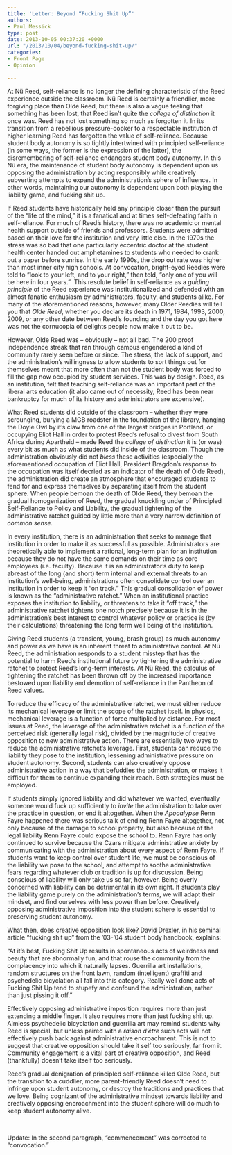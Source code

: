 ```yaml
---
title: 'Letter: Beyond “Fucking Shit Up”'
authors:
- Paul Messick
type: post
date: 2013-10-05 00:37:20 +0000
url: "/2013/10/04/beyond-fucking-shit-up/"
categories:
- Front Page
- Opinion

---
```

At Nü Reed, self-reliance is no longer the defining characteristic of the Reed experience outside the classroom. Nü Reed is certainly a friendlier, more forgiving place than Olde Reed, but there is also a vague feeling that something has been lost, that Reed isn’t quite the _college of distinction_ it once was. Reed has not lost something so much as forgotten it. In its transition from a rebellious pressure-cooker to a respectable institution of higher learning Reed has forgotten the value of self-reliance. Because student body autonomy is so tightly intertwined with principled self-reliance (in some ways, the former is the expression of the latter), the disremembering of self-reliance endangers student body autonomy. In this Nü era, the maintenance of student body autonomy is dependent upon us opposing the administration by acting responsibly while creatively subverting attempts to expand the administration’s sphere of influence. In other words, maintaining our autonomy is dependent upon both playing the liability game, and fucking shit up.

If Reed students have historically held any principle closer than the pursuit of the “life of the mind,” it is a fanatical and at times self-defeating faith in self-reliance. For much of Reed’s history, there was no academic or mental health support outside of friends and professors. Students were admitted based on their love for the institution and very little else. In the 1970s the stress was so bad that one particularly eccentric doctor at the student health center handed out amphetamines to students who needed to crank out a paper before sunrise. In the early 1990s, the drop out rate was higher than most inner city high schools. At convocation, bright-eyed Reedies were told to “look to your left, and to your right,” then told, “only one of you will be here in four years.”  This resolute belief in self-reliance as a _guiding principle_ of the Reed experience was institutionalized and defended with an almost fanatic enthusiasm by administrators, faculty, and students alike. For many of the aforementioned reasons, however, many Older Reedies will tell you that _Olde Reed_, whether you declare its death in 1971, 1984, 1993, 2000, 2009, or any other date between Reed’s founding and the day you got here was not the cornucopia of delights people now make it out to be.

However, Olde Reed was – obviously – not all bad. The 200 proof independence streak that ran through campus engendered a kind of community rarely seen before or since. The stress, the lack of support, and the administration’s willingness to allow students to sort things out for themselves meant that more often than not the student body was forced to fill the gap now occupied by student services. This was by design. Reed, as an institution, felt that teaching self-reliance was an important part of the liberal arts education (it also came out of necessity, Reed has been near bankruptcy for much of its history and administrators are expensive).

What Reed students did outside of the classroom – whether they were scrounging, burying a MGB roadster in the foundation of the library, hanging the Doyle Owl by it’s claw from one of the largest bridges in Portland, or occupying Eliot Hall in order to protest Reed’s refusal to divest from South Africa during Apartheid – made Reed the _college of distinction_ it is (or was) every bit as much as what students did inside of the classroom. Though the administration obviously did not _bless_ these activities (especially the aforementioned occupation of Eliot Hall, President Bragdon’s response to the occupation was itself decried as an indicator of the death of Olde Reed), the administration did create an atmosphere that encouraged students to fend for and express themselves by separating itself from the student sphere. When people bemoan the death of Olde Reed, they bemoan the gradual homogenization of Reed, the gradual knuckling under of Principled Self-Reliance to Policy and Liability, the gradual tightening of the administrative ratchet guided by little more than a very narrow definition of _common sense._ 

In every institution, there is an administration that seeks to manage that institution in order to make it as successful as possible. Administrators are theoretically able to implement a rational, long-term plan for an institution because they do not have the same demands on their time as core employees (i.e. faculty). Because it is an administrator’s duty to keep abreast of the long (and short) term internal and external threats to an institution’s well-being, administrations often consolidate control over an institution in order to keep it “on track.” This gradual consolidation of power is known as the “administrative ratchet.” When an institutional practice exposes the institution to liability, or threatens to take it “off track,” the administrative ratchet tightens one notch precisely because it is in the administration’s best interest to control whatever policy or practice is (by their calculations) threatening the long term well being of the institution.

Giving Reed students (a transient, young, brash group) as much autonomy and power as we have is an inherent threat to administrative control. At Nü Reed, the administration responds to a student misstep that has the potential to harm Reed’s institutional future by tightening the administrative ratchet to protect Reed’s long-term interests. At Nü Reed, the calculus of tightening the ratchet has been thrown off by the increased importance bestowed upon liability and demotion of self-reliance in the Pantheon of Reed values.

To reduce the efficacy of the administrative ratchet, we must either reduce its mechanical leverage or limit the scope of the ratchet itself. In physics, mechanical leverage is a function of force multiplied by distance. For most issues at Reed, the leverage of the administrative ratchet is a function of the perceived risk (generally legal risk), divided by the magnitude of creative opposition to new administrative action. There are essentially two ways to reduce the administrative ratchet’s leverage. First, students can reduce the liability they pose to the institution, lessening administrative pressure on student autonomy. Second, students can also creatively oppose administrative action in a way that befuddles the administration, or makes it difficult for them to continue expanding their reach. Both strategies must be employed.

If students simply ignored liability and did whatever we wanted, eventually someone would fuck up sufficiently to _invite_ the administration to take over the practice in question, or end it altogether. When the _Apocalypse_ Renn Fayre happened there was serious talk of ending Renn Fayre altogether, not only because of the damage to school property, but also because of the legal liability Renn Fayre could expose the school to. Renn Fayre has only continued to survive because the Czars mitigate administrative anxiety by communicating with the administration about every aspect of Renn Fayre. If students want to keep control over student life, we must be conscious of the liability we pose to the school, and attempt to soothe administrative fears regarding whatever club or tradition is up for discussion. Being conscious of liability will only take us so far, however. Being overly concerned with liability can be detrimental in its own right. If students play the liability game purely on the administration’s terms, we will adapt their mindset, and find ourselves with less power than before. Creatively opposing administrative imposition into the student sphere is essential to preserving student autonomy.

What then, does creative opposition look like? David Drexler, in his seminal article “fucking shit up” from the ’03-’04 student body handbook, explains:

“At it’s best, Fucking Shit Up results in spontaneous acts of weirdness and beauty that are abnormally fun, and that rouse the community from the complacency into which it naturally lapses. Guerrilla art installations, random structures on the front lawn, random (intelligent) graffiti and psychedelic bicyclation all fall into this category. Really well done acts of Fucking Shit Up tend to stupefy and confound the administration, rather than just pissing it off.”

Effectively opposing administrative imposition requires more than just extending a middle finger. It also requires more than just fucking shit up. Aimless psychedelic bicyclation and guerrilla art may remind students why Reed is special, but unless paired with a _raison d’être_ such acts will not effectively push back against administrative encroachment. This is not to suggest that creative opposition should take it self too seriously, far from it. Community engagement is a vital part of creative opposition, and Reed (thankfully) doesn’t take itself too seriously.

Reed’s gradual denigration of principled self-reliance killed Olde Reed, but the transition to a cuddlier, more parent-friendly Reed doesn’t need to infringe upon student autonomy, or destroy the traditions and practices that we love. Being cognizant of the administrative mindset towards liability and creatively opposing encroachment into the student sphere will do much to keep student autonomy alive.

&nbsp;

Update: In the second paragraph, &#8220;commencement&#8221; was corrected to &#8220;convocation.&#8221;